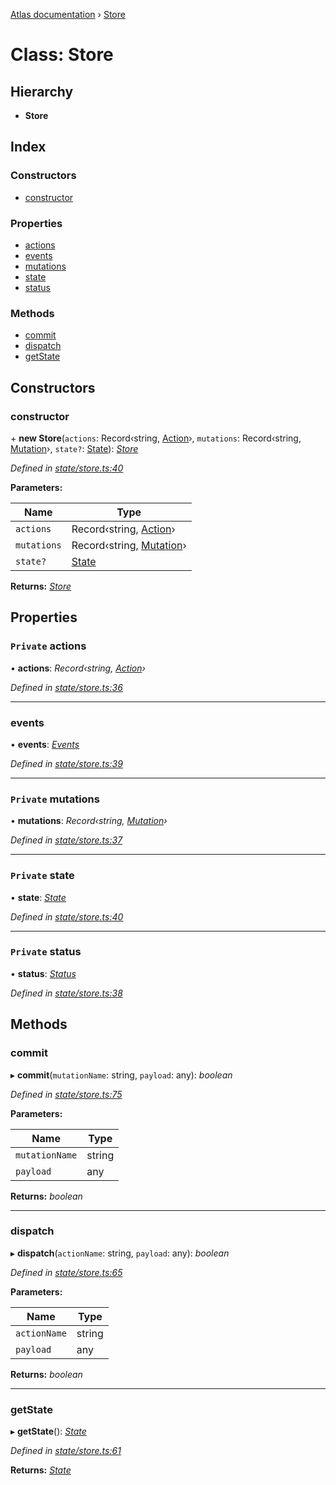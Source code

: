 [Atlas documentation](../globals.md) › [Store](store.md)

# Class: Store

## Hierarchy

* **Store**

## Index

### Constructors

* [constructor](store.md#constructor)

### Properties

* [actions](store.md#private-actions)
* [events](store.md#events)
* [mutations](store.md#private-mutations)
* [state](store.md#private-state)
* [status](store.md#private-status)

### Methods

* [commit](store.md#commit)
* [dispatch](store.md#dispatch)
* [getState](store.md#getstate)

## Constructors

###  constructor

\+ **new Store**(`actions`: Record‹string, [Action](../globals.md#action)›, `mutations`: Record‹string, [Mutation](../globals.md#mutation)›, `state?`: [State](../globals.md#state)): *[Store](store.md)*

*Defined in [state/store.ts:40](https://github.com/chronark/atlas/blob/e581107/src/state/store.ts#L40)*

**Parameters:**

Name | Type |
------ | ------ |
`actions` | Record‹string, [Action](../globals.md#action)› |
`mutations` | Record‹string, [Mutation](../globals.md#mutation)› |
`state?` | [State](../globals.md#state) |

**Returns:** *[Store](store.md)*

## Properties

### `Private` actions

• **actions**: *Record‹string, [Action](../globals.md#action)›*

*Defined in [state/store.ts:36](https://github.com/chronark/atlas/blob/e581107/src/state/store.ts#L36)*

___

###  events

• **events**: *[Events](events.md)*

*Defined in [state/store.ts:39](https://github.com/chronark/atlas/blob/e581107/src/state/store.ts#L39)*

___

### `Private` mutations

• **mutations**: *Record‹string, [Mutation](../globals.md#mutation)›*

*Defined in [state/store.ts:37](https://github.com/chronark/atlas/blob/e581107/src/state/store.ts#L37)*

___

### `Private` state

• **state**: *[State](../globals.md#state)*

*Defined in [state/store.ts:40](https://github.com/chronark/atlas/blob/e581107/src/state/store.ts#L40)*

___

### `Private` status

• **status**: *[Status](../enums/status.md)*

*Defined in [state/store.ts:38](https://github.com/chronark/atlas/blob/e581107/src/state/store.ts#L38)*

## Methods

###  commit

▸ **commit**(`mutationName`: string, `payload`: any): *boolean*

*Defined in [state/store.ts:75](https://github.com/chronark/atlas/blob/e581107/src/state/store.ts#L75)*

**Parameters:**

Name | Type |
------ | ------ |
`mutationName` | string |
`payload` | any |

**Returns:** *boolean*

___

###  dispatch

▸ **dispatch**(`actionName`: string, `payload`: any): *boolean*

*Defined in [state/store.ts:65](https://github.com/chronark/atlas/blob/e581107/src/state/store.ts#L65)*

**Parameters:**

Name | Type |
------ | ------ |
`actionName` | string |
`payload` | any |

**Returns:** *boolean*

___

###  getState

▸ **getState**(): *[State](../globals.md#state)*

*Defined in [state/store.ts:61](https://github.com/chronark/atlas/blob/e581107/src/state/store.ts#L61)*

**Returns:** *[State](../globals.md#state)*

